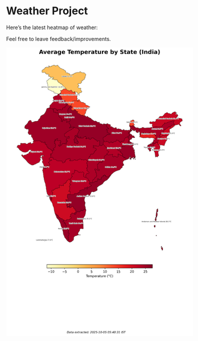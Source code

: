# Weather Project

Here’s the latest heatmap of weather:

Feel free to leave feedback/improvements.

![India Heatmap](docs/assets/india_heatmap.png?v=E1B779)
